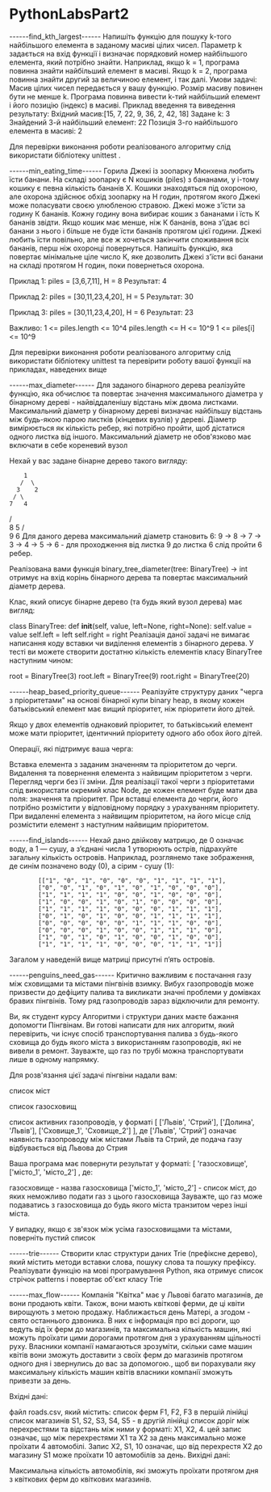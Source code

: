 # PythonLabsPart2
------find_kth_largest------
Напишіть функцію для пошуку k-того найбільшого елемента в заданому масиві цілих чисел. Параметр k задається на вхід функції і визначає порядковий номер найбільшого елемента, який потрібно знайти. Наприклад, якщо k = 1, програма повинна знайти найбільший елемент в масиві. Якщо k = 2, програма повинна знайти другий за величиною елемент, і так далі.
Умови задачі:
Масив цілих чисел передається у вашу функцію. Розмір масиву повинен бути не менше k. Програма повинна вивести k-тий найбільший елемент і його позицію (індекс) в масиві. Приклад введення та виведення результату:
Вхідний масив:[15, 7, 22, 9, 36, 2, 42, 18] Задане k: 3 Знайдений 3-й найбільший елемент: 22 Позиція 3-го найбільшого елемента в масиві: 2

Для перевірки виконання роботи реалізованого алгоритму слід використати бібліотеку unittest .


------min_eating_time------
Горила Джекі із зоопарку Мюнхена любить їсти банани. На складі зоопарку є N кошиків (piles) з бананами, у і-тому кошику є певна кількість бананів Х. Кошики знаходяться під охороною, але охорона здійснює обхід зоопарку на Н годин, протягом якого Джекі може поласувати своєю улюбленою стравою.
Джекі може з'їсти за годину К бананів. Кожну годину вона вибирає кошик з бананами і їсть К бананів звідти. Якщо кошик має менше, ніж К бананів, вона з'їдає всі банани з нього і більше не буде їсти бананів протягом цієї години.
Джекі любить їсти повільно, але все ж хочеться закінчити споживання всіх бананів, перш ніж охоронці повернуться.
Напишіть функцію, яка повертає мінімальне ціле число К, яке дозволить Джекі з'їсти всі банани на складі протягом Н годин, поки повернеться охорона.

Приклад 1: piles = [3,6,7,11], H = 8
Результат: 4

Приклад 2: piles = [30,11,23,4,20], H = 5
Результат: 30

Приклад 3: piles = [30,11,23,4,20], H = 6
Результат: 23

Важливо: 1 <= piles.length <= 10^4 piles.length <= H <= 10^9 1 <= piles[i] <= 10^9

Для перевірки виконання роботи реалізованого алгоритму слід використати бібліотеку unittest та перевірити роботу вашої функції на прикладах, наведених вище

------max_diameter------
Для заданого бінарного дерева реалізуйте функцію, яка обчислює та повертає значення максимального діаметра у бінарному дереві - найвіддаленішу відстань між двома листками. Максимальний діаметр у бінарному дереві визначає найбільшу відстань між будь-якою парою листків (кінцевих вузлів) у дереві. Діаметр вимірюється як кількість ребер, які потрібно пройти, щоб дістатися одного листка від іншого. Максимальний діаметр не обов'язково має включати в себе кореневий вузол

Нехай у вас задане бінарне дерево такого вигляду:

        1
       /  \
      3    2
     / \
    7   4
   /     \
  8       5
 /         \
9           6
Для даного дерева максимальний діаметр становить 6: 9 -> 8 -> 7 -> 3 -> 4 -> 5 -> 6 - для проходження від листка 9 до листка 6 слід пройти 6 ребер.

Реалізована вами функція binary_tree_diameter(tree: BinaryTree) -> int отримує на вхід корінь бінарного дерева та повертає максимальний діаметр дерева.

Клас, який описує бінарне дерево (та будь який вузол дерева) має вигляд:

class BinaryTree:
    def __init__(self, value, left=None, right=None):
        self.value = value
        self.left = left
        self.right = right
Реалізація даної задачі не вимагає написання коду вставки чи виділення елементів з бінарного дерева. У тесті ви можете створити достатню кількість елементів класу BinaryTree наступним чином:

root = BinaryTree(3)
root.left = BinaryTree(9)
root.right = BinaryTree(20)


------heap_based_priority_queue------
Реалізуйте структуру даних "черга з пріоритетами" на основі бінарної купи binary heap, в якому кожен батьківський елемент має вищий пріоритет, ніж пріоритети його дітей.

Якщо у двох елементів однаковий пріоритет, то батьківський елемент може мати пріоритет, ідентичний пріоритету одного або обох його дітей.

Операції, які підтримує ваша черга:

Вставка елемента з заданим значенням та пріоритетом до черги.
Видалення та повернення елемента з найвищим пріоритетом з черги.
Перегляд черги без її зміни.
Для реалізації такої черги з пріоритетами слід використати окремий клас Node, де кожен елемент буде мати два поля: значення та пріоритет. При вставці елемента до черги, його потрібно розмістити у відповідному порядку з урахуванням пріоритету. При видаленні елемента з найвищим пріоритетом, на його місце слід розмістити елемент з наступним найвищим пріоритетом.


------find_islands------
Нехай дано двійкову матрицю, де 0 означає воду, а 1 — сушу, а з’єднані числа 1 утворюють острів, підрахуйте загальну кількість островів.
Наприклад, розглянемо таке зображення, де синім позначено воду (0), а сірим - сушу (1):

            [["1", "0", "1", "0", "0", "0", "1", "1", "1", "1"],
            ["0", "0", "1", "0", "1", "0", "1", "0", "0", "0"],
            ["1", "1", "1", "1", "0", "0", "1", "0", "0", "0"],
            ["1", "0", "0", "1", "0", "1", "0", "0", "0", "0"],
            ["1", "1", "1", "1", "0", "0", "0", "1", "1", "1"],
            ["0", "1", "0", "1", "0", "0", "1", "1", "1", "1"],
            ["0", "0", "0", "0", "0", "1", "1", "1", "0", "0"],
            ["0", "0", "0", "1", "0", "0", "1", "1", "1", "0"],
            ["1", "0", "1", "0", "1", "0", "0", "1", "0", "0"],
            ["1", "1", "1", "1", "0", "0", "0", "1", "1", "1"]]
Загалом у наведеній вище матриці присутні п’ять островів. 


------penguins_need_gas------
Критично важливим є постачання газу між сховищами та містами пінгвінів взимку. Вибух газопроводів може призвести до дефіциту палива та викликати значні проблеми у домівках бравих пінгвінів. Тому ряд газопроводів зараз відключили для ремонту.

Ви, як студент курсу Алгоритми і структури даних маєте бажання допомогти Пінгвінам. Ви готові написати для них алгоритм, який перевірить, чи існує спосіб транспортування палива з будь-якого сховища до будь якого міста з використанням газопроводів, які не вивели в ремонт. Зауважте, що газ по трубі можна транспортувати лише в одному напрямку.

Для розв'язання цієї задачі пінгвіни надали вам:

список міст

список газосховищ

список активних газопроводів, у форматі [ ['Львів', 'Стрий'], ['Долина', 'Львів'], ['Сховище_1', 'Сховище_2'] ], де ['Львів', 'Стрий'] означає наявність газопроводу між містами Львів та Стрий, де подача газу відбувається від Львова до Стрия

Ваша програма має повернути результат у форматі: [ 'газосховище', ['місто_1', 'місто_2'] , де:

газосховище - назва газосховища
['місто_1', 'місто_2'] - список міст, до яких неможливо подати газ з цього газосховища
Зауважте, що газ може подаватись з газосховища до будь якого міста транзитом через інші міста.

У випадку, якщо є зв'язок між усіма газосховищами та містами, поверніть пустий список


------trie------
Створити клас структури даних Trie (префіксне дерево), який містить методи вставки слова, пошуку слова та пошуку префіксу. Реалізувати функцію на мові програмування Python, яка отримує список стрічок patterns і повертає об'єкт класу Trie



------max_flow------
Компанія "Квітка" має у Львові багато магазинів, де вони продають квіти. Також, вони мають квіткові ферми, де ці квіти вирощують з метою продажу. Наближається день Матері, а згодом - свято останнього дзвоника. В них є інформація про всі дороги, що ведуть від їх ферм до магазинів, та максимальна кількість машин, які можуть проїхати цими дорогами протягом дня з урахуванням щільності руху. Власники компанії намагаються зрозуміти, скільки саме машин квітів вони зможуть доставити з своїх ферм до магазинів протягом одного дня і звернулись до вас за допомогою., щоб ви порахували яку максимальну кількість машин квітів власники компанії зможуть привезти за день.

Вхідні дані:

файл roads.csv, який містить:
список ферм F1, F2, F3 в першій лінійці
список магазинів S1, S2, S3, S4, S5 - в другій лінійці
список доріг між перехрестями та відстань між ними у форматі: Х1, Х2, 4. цей запис означає, що між перехрестями Х1 та Х2 за день максимально може проїхати 4 автомобілі. Запис Х2, S1, 10 означає, що від перехрестя Х2 до магазину S1 може проїхати 10 автомобілів за день.
Вихідні дані:

Максимальна кількість автомобілів, які зможуть проїхати протягом дня з квіткових ферм до квіткових магазинів.


